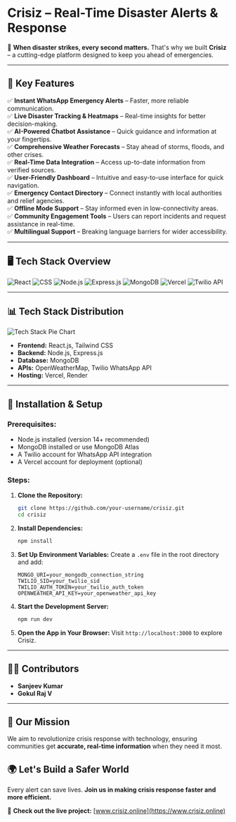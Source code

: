 # Crisiz – Real-Time Disaster Alerts & Response

🚨 **When disaster strikes, every second matters.** That's why we built **Crisiz** – a cutting-edge platform designed to keep you ahead of emergencies.

---

## 🌟 Key Features

✅ **Instant WhatsApp Emergency Alerts** – Faster, more reliable communication.<br>
✅ **Live Disaster Tracking & Heatmaps** – Real-time insights for better decision-making.<br>
✅ **AI-Powered Chatbot Assistance** – Quick guidance and information at your fingertips.<br>
✅ **Comprehensive Weather Forecasts** – Stay ahead of storms, floods, and other crises.<br>
✅ **Real-Time Data Integration** – Access up-to-date information from verified sources.<br>
✅ **User-Friendly Dashboard** – Intuitive and easy-to-use interface for quick navigation.<br>
✅ **Emergency Contact Directory** – Connect instantly with local authorities and relief agencies.<br>
✅ **Offline Mode Support** – Stay informed even in low-connectivity areas.<br>
✅ **Community Engagement Tools** – Users can report incidents and request assistance in real-time.<br>
✅ **Multilingual Support** – Breaking language barriers for wider accessibility.<br>

---


## 🖥️ Tech Stack Overview

![React](https://img.shields.io/badge/Frontend-React-blue?style=for-the-badge&logo=react) 
![CSS](https://img.shields.io/badge/Styling-CSS-blue?style=for-the-badge&logo=css3) 
![Node.js](https://img.shields.io/badge/Backend-Node.js-green?style=for-the-badge&logo=node.js) 
![Express.js](https://img.shields.io/badge/Server-Express.js-lightgrey?style=for-the-badge&logo=express) 
![MongoDB](https://img.shields.io/badge/Database-MongoDB-brightgreen?style=for-the-badge&logo=mongodb) 
![Vercel](https://img.shields.io/badge/Hosting-Vercel-black?style=for-the-badge&logo=vercel) 
![Twilio API](https://img.shields.io/badge/API-Twilio-red?style=for-the-badge&logo=twilio) 

---

## 📊 Tech Stack Distribution

![Tech Stack Pie Chart](https://quickchart.io/chart?c=%7B%22type%22%3A%22pie%22%2C%22data%22%3A%7B%22labels%22%3A%5B%22React%22%2C%22CSS%22%2C%22Node.js%22%2C%22Express.js%22%2C%22MongoDB%22%2C%22Twilio%20API%22%5D%2C%22datasets%22%3A%5B%7B%22data%22%3A%5B25%2C15%2C20%2C10%2C20%2C10%5D%7D%5D%7D%7D)


- **Frontend:** React.js, Tailwind CSS
- **Backend:** Node.js, Express.js
- **Database:** MongoDB
- **APIs:** OpenWeatherMap, Twilio WhatsApp API
- **Hosting:** Vercel, Render

---


## 🔧 Installation & Setup

### Prerequisites:
- Node.js installed (version 14+ recommended)
- MongoDB installed or use MongoDB Atlas
- A Twilio account for WhatsApp API integration
- A Vercel account for deployment (optional)

### Steps:
1. **Clone the Repository:**
   ```bash
   git clone https://github.com/your-username/crisiz.git
   cd crisiz
   ```
2. **Install Dependencies:**
   ```bash
   npm install
   ```
3. **Set Up Environment Variables:**
   Create a `.env` file in the root directory and add:
   ```plaintext
   MONGO_URI=your_mongodb_connection_string
   TWILIO_SID=your_twilio_sid
   TWILIO_AUTH_TOKEN=your_twilio_auth_token
   OPENWEATHER_API_KEY=your_openweather_api_key
   ```
4. **Start the Development Server:**
   ```bash
   npm run dev
   ```
5. **Open the App in Your Browser:**
   Visit `http://localhost:3000` to explore Crisiz.

---

## 👨‍💻 Contributors
- **Sanjeev Kumar**  
- **Gokul Raj V**  

---

## 🎯 Our Mission
We aim to revolutionize crisis response with technology, ensuring communities get **accurate, real-time information** when they need it most.

## 🌍 Let's Build a Safer World
Every alert can save lives. **Join us in making crisis response faster and more efficient.**

📢 **Check out the live project:** [www.crisiz.online](https://www.crisiz.online)  
